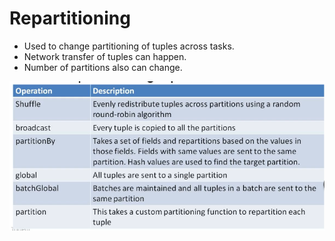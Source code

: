 # Repartitioning

* Used to change partitioning of tuples across tasks.
* Network transfer of tuples can happen.
* Number of partitions also can change.

![](2021-06-13-23-53-02.png)
